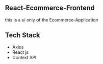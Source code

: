 ## React-Ecommerce-Frontend 
this is a ui only of the Ecommerce-Application

## Tech Stack
- Axios
- React js
- Context API
